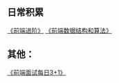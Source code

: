 ## 日常积累
[《前端进阶》](http://sayid760.gitee.io/front-end-note)
[《前端数据结构和算法》](http://sayid760.gitee.io/algorithm-note)





## 其他：
[《前端面试每日3+1》](https://github.com/haizlin/fe-interview)
